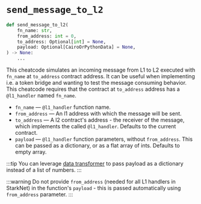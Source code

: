# `send_message_to_l2`

```python
def send_message_to_l2(
    fn_name: str,
    from_address: int = 0,
    to_address: Optional[int] = None,
    payload: Optional[CairoOrPythonData] = None,
) -> None:
    ...
```

This cheatcode simulates an incoming message from L1 to L2 executed with `fn_name` at `to_address` contract address.
It can be useful when implementing i.e. a token bridge and wanting to test the message consuming behavior.
This cheatcode requires that the contract at `to_address` address has a `@l1_handler` named `fn_name`.

- `fn_name` — `@l1_handler` function name. 
- `from_address` — An l1 address with which the message will be sent.
- `to_address` — A l2 contract's address - the receiver of the message, which implements the called `@l1_handler`. Defaults to the current contract.
- `payload` — `@l1_handler` function parameters, without `from_address`. This can be passed as a dictionary, or as a flat array of ints. Defaults to empty array. 

:::tip
You can leverage [data transformer](README.md#data-transformer) to pass payload as a dictionary instead of a list of numbers.
:::

:::warning
Do not provide `from_address` (needed for all L1 handlers in StarkNet) in the function's `payload` - this is passed automatically using `from_address` parameter. 
:::
